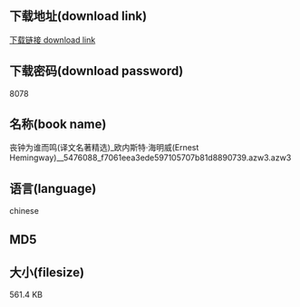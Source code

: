 ## 下载地址(download link)
[下载链接 download link](https://tutu365.netlify.app/?s=%E4%B8%A7%E9%92%9F%E4%B8%BA%E8%B0%81%E8%80%8C%E9%B8%A3%28%E8%AF%91%E6%96%87%E5%90%8D%E8%91%97%E7%B2%BE%E9%80%89%29_%E6%AC%A7%E5%86%85%E6%96%AF%E7%89%B9%C2%B7%E6%B5%B7%E6%98%8E%E5%A8%81%28Ernest+Hemingway%29__5476088_f7061eea3ede597105707b81d8890739.azw3)

## 下载密码(download password)
8078

## 名称(book name)
丧钟为谁而鸣(译文名著精选)_欧内斯特·海明威(Ernest Hemingway)__5476088_f7061eea3ede597105707b81d8890739.azw3.azw3

## 语言(language)
chinese

## MD5


## 大小(filesize)
561.4 KB
